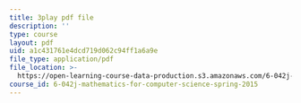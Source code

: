```yaml
---
title: 3play pdf file
description: ''
type: course
layout: pdf
uid: a1c431761e4dcd719d062c94ff1a6a9e
file_type: application/pdf
file_location: >-
  https://open-learning-course-data-production.s3.amazonaws.com/6-042j-mathematics-for-computer-science-spring-2015/a1c431761e4dcd719d062c94ff1a6a9e_gFD1Lp6zK3w.pdf
course_id: 6-042j-mathematics-for-computer-science-spring-2015
---
```

